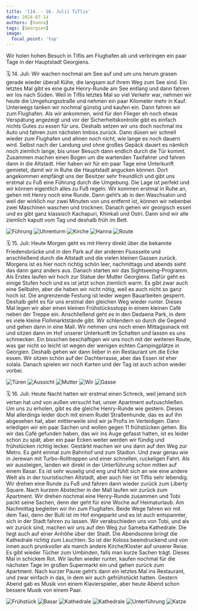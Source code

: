 ```yaml
---
title: '[14. - 16. Juli] Tiflis'
date: 2024-07-14
authors: [hanna]
tags: [Georgien]
image:
  focal_point: 'top'
---
```

Wir holen hohen Besuch in Tiflis am Flughafen ab und verbringen ein paar Tage in der Hauptstadt Georgiens.

<!--more-->

🗓️ 14. Juli: Wir wachen nochmal am See auf und um uns herum grasen gerade wieder überall Kühe, die langsam auf ihrem Weg zum See sind. Ein letztes Mal gibt es eine gute Henry-Runde am See entlang und dann fahren wir los nach Süden. Weil in Tiflis letztes Mal so viel Verkehr war, nehmen wir heute die Umgehungsstraße und nehmen ein paar Kilometer mehr in Kauf. Unterwegs tanken wir nochmal günstig und kaufen ein. Dann fahren wir zum Flughafen. Als wir ankommen, wird für den Flieger eh noch etwas Verspätung angezeigt und vor der Sicherheitskontrolle gibt es einfach nichts Gutes zu essen für uns. Deshalb setzen wir uns doch nochmal ins Auto und fahren zum nächsten Imbiss zurück. Dann düsen wir schnell wieder zum Flughafen und ahnen noch nicht, wie lange es noch dauern wird. Selbst nach der Landung und ohne großes Gepäck dauert es nämlich noch ziemlich lange, bis unser Besuch dann endlich durch die Tür kommt. Zusammen machen einen Bogen um die wartenden Taxifahrer und fahren dann in die Altstadt. Hier haben wir für ein paar Tage eine Unterkunft gemietet, damit wir in Ruhe die Hauptstadt angucken können. Dort angekommen empfängt uns der Besitzer sehr freundlich und gibt uns erstmal zu Fuß eine Führung durch die Umgebung. Die Lage ist perfekt und wir können eigentlich alles zu Fuß regeln. Wir kommen erstmal in Ruhe an, gehen mit Henry noch eine Runde. Dann geht’s ab in den Waschsalon und weil der wirklich nur zwei Minuten von uns entfernt ist, können wir nebenbei zwei Maschinen waschen und trocknen. Danach gehen wir georgisch essen und es gibt ganz klassisch Kachapuri, Khinkali und Ostri. Dann sind wir alle ziemlich kaputt vom Tag und deshalb früh im Bett.

<img src="Unterfuehrung.jpg" alt="Führung" caption="">

<img src="Uhrenturm.jpg" alt="Uhrenturm" caption="">

<img src="Kirche.jpg" alt="Kirche" caption="">

<img src="Hanna.jpg" alt="Hanna" caption="">

<img src="Route_14.07.24.jpg" alt="Route" caption=" ">

🗓️ 15. Juli: Heute Morgen geht es mit Henry direkt über die bekannte Friedensbrücke und in den Park auf der anderen Flussseite und anschließend durch die Altstadt und die vielen kleinen Gassen zurück. Morgens ist es hier noch richtig schön leer, nachmittags und abends sieht das dann ganz anders aus. Danach starten wir das Sightseeing-Programm. Als Erstes laufen wir hoch zur Statue der Mutter Georgiens. Dafür geht es einige Stufen hoch und es ist jetzt schon ziemlich warm. Es gibt zwar auch eine Seilbahn, aber die haben wir nicht nötig, weil es auch nicht so ganz hoch ist. Die angrenzende Festung ist leider wegen Bauarbeiten gesperrt. Deshalb geht es für uns erstmal den gleichen Weg wieder runter. Dieses Mal legen wir aber einen kleinen Frühstücksstopp in einem kleinen Café neben der Treppe ein. Anschließend geht es in den Dedaena Park, in dem es viele kleine Flohmarktstände gibt. Wir schlendern so durch die Gegend und gehen dann in eine Mall. Wir nehmen uns noch einen Mittagssnack mit und sitzen dann im Hof unserer Unterkunft im Schatten und lassen es uns schmecken. Ein bisschen beschäftigen wir uns noch mit der weiteren Route, was gar nicht so leicht ist wegen der wenigen echten Campingplätze in Georgien. Deshalb gehen wir dann lieber in ein Restaurant um die Ecke essen. Wir sitzen schön auf der Dachterrasse, aber das Essen ist eher solala. Danach spielen wir noch Karten und der Tag ist auch schon wieder vorbei.

<img src="Tueren.jpg" alt="Türen" caption="">

<img src="Aussicht.jpg" alt="Aussicht" caption="">

<img src="Mutter.jpg" alt="Mutter" caption="">

<img src="Cafe.jpg" alt="Wir" caption="">

<img src="Lila.jpg" alt="Gasse" caption="">

🗓️ 16. Juli: Heute Nacht hatten wir erstmal einen Schreck, weil jemand sich vertan hat und von außen versucht hat, unser Apartment aufzuschließen. Um uns zu erholen, gibt es die gleiche Henry-Runde wie gestern. Dieses Mal allerdings leider doch mit einem Rudel Straßenhunde, das es auf ihn abgesehen hat, aber mittlerweile sind wir ja Profis im Verteidigen. Dann erledigen wir ein paar Sachen und wollen gegen 11 frühstücken gehen. Bis wir das Café gefunden haben, das wir ins Auge gefasst hatten, ist es leider schon zu spät, aber ein paar Ecken weiter werden wir fündig und frühstücken richtig lecker. Gestärkt machen wir uns dann auf den Weg zur Metro. Es geht einmal zum Bahnhof und zum Stadion. Und zwar genau wie in Jerewan mit Turbo-Rolltreppen und einer schnellen, ruckeligen Fahrt. Als wir aussteigen, landen wir direkt in der Unterführung schon mitten auf einem Basar. Es ist sehr wuselig und eng und fühlt sich an wie eine andere Welt als in der touristischen Altstadt, aber auch hier ist Tiflis sehr lebendig. Wir drehen eine Runde zu Fuß und fahren dann wieder zurück zum Liberty Square. Nach kurzem Abstecher in der Mall laufen wir zurück zum Apartment. Wir drehen nochmal eine Henry-Runde zusammen und Tobi packt seine Sachen, denn der geht für eine Woche auf Heimaturlaub. Am Nachmittag begleiten wir ihn zum Flughafen. Beide Wege fahren wir mit dem Taxi, denn der Bulli ist im Hof eingeparkt und es ist auch entspannter, sich in der Stadt fahren zu lassen. Wir verabschieden uns von Tobi, und als wir zurück sind, machen wir uns auf den Weg zur Sameba Kathedrale. Die liegt auch auf einer Anhöhe über der Stadt. Die Abendsonne bringt die Kathedrale richtig zum Leuchten. So ist der Koloss beeindruckend und von innen auch prunkvoller als manch andere Kirche/Kloster auf unserer Reise. Es gibt wieder Tücher zum Umbinden, falls man kurze Sachen trägt. Dieses Mal in schickem Rot. Wir laufen wieder runter, kaufen nochmal für die nächsten Tage im großen Supermarkt ein und gehen zurück zum Apartment. Nach kurzer Pause geht’s dann ein letztes Mal ins Restaurant, und zwar einfach in das, in dem wir auch gefrühstückt hatten. Gestern Abend gab es Musik von einem Klavierspieler, aber heute Abend schon bessere Musik von einem Paar.

<img src="Fruehstueck.jpg" alt="Frühstück" caption="">

<img src="Basar.jpg" alt="Basar" caption="">

<img src="KathedraleWeit.jpg" alt="Kathedrale" caption="">

<img src="KathedraleQuer.jpg" alt="Kathedrale" caption="">

<img src="Graffiti.jpg" alt="Unterführung" caption="">

<img src="Katze.jpg" alt="Katze" caption="">